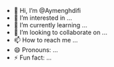 - 👋 Hi, I’m @Aymenghdifi
- 👀 I’m interested in ...
- 🌱 I’m currently learning ...
- 💞️ I’m looking to collaborate on ...
- 📫 How to reach me ...
- 😄 Pronouns: ...
- ⚡ Fun fact: ...

<!---
Aymenghdifi/Aymenghdifi is a ✨ special ✨ repository because its `README.md` (this file) appears on your GitHub profile.
You can click the Preview link to take a look at your changes.
--->
